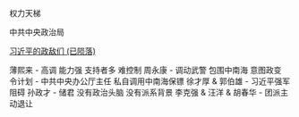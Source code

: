权力天梯

中共中央政治局



[习近平的政敌们 (已陨落)](https://www.youtube.com/watch?v=4RZrVZsgIYQ)

薄熙来 - 高调 能力强 支持者多 难控制
周永康 - 调动武警 包围中南海 意图政变
令计划 - 中共中央办公厅主任 私自调用中南海保镖
徐才厚 & 郭伯雄 - 习近平强军阻碍
孙政才 - 储君 没有政治头脑 没有派系背景
李克强 & 汪洋 & 胡春华 - 团派主动退让